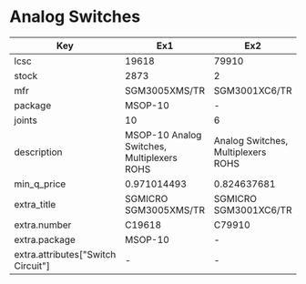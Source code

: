 # Analog Switches

| Key | Ex1 | Ex2 |
| --- | --- | --- |
| lcsc | 19618 | 79910 |
| stock | 2873 | 2 |
| mfr | SGM3005XMS/TR | SGM3001XC6/TR |
| package | MSOP-10 | - |
| joints | 10 | 6 |
| description | MSOP-10 Analog Switches, Multiplexers ROHS | Analog Switches, Multiplexers ROHS |
| min_q_price | 0.971014493 | 0.824637681 |
| extra_title | SGMICRO SGM3005XMS/TR | SGMICRO SGM3001XC6/TR |
| extra.number | C19618 | C79910 |
| extra.package | MSOP-10 | - |
| extra.attributes["Switch Circuit"] | - | - |


